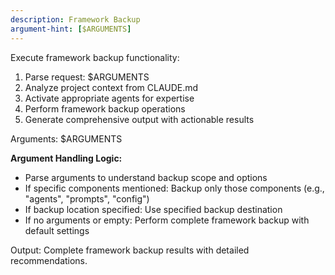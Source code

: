 ```yaml
---
description: Framework Backup
argument-hint: [$ARGUMENTS]
---
```


Execute framework backup functionality:

1. Parse request: $ARGUMENTS
2. Analyze project context from CLAUDE.md
3. Activate appropriate agents for expertise
4. Perform framework backup operations
5. Generate comprehensive output with actionable results

Arguments: $ARGUMENTS

**Argument Handling Logic:**
- Parse arguments to understand backup scope and options
- If specific components mentioned: Backup only those components (e.g., "agents", "prompts", "config")
- If backup location specified: Use specified backup destination
- If no arguments or empty: Perform complete framework backup with default settings

Output: Complete framework backup results with detailed recommendations.
